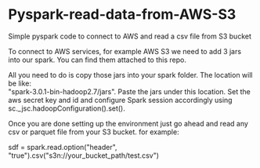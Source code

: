 # Pyspark-read-data-from-AWS-S3
Simple pyspark code to connect to AWS and read a  csv file from S3 bucket

To connect to AWS services, for example AWS S3 we need to add 3 jars into our spark.
You can find them attached to this repo.

All you need to do is copy those jars into your spark folder.
The location will be like:  
"spark-3.0.1-bin-hadoop2.7/jars". Paste the jars under this location.
Set the aws secret key and id and configure Spark session accordingly using sc._jsc.hadoopConfiguration().set().

Once you are done setting up the environment just go ahead and read any csv or parquet file from your S3 bucket.
for example: 

sdf = spark.read.option("header", "true").csv("s3n://your_bucket_path/test.csv")

